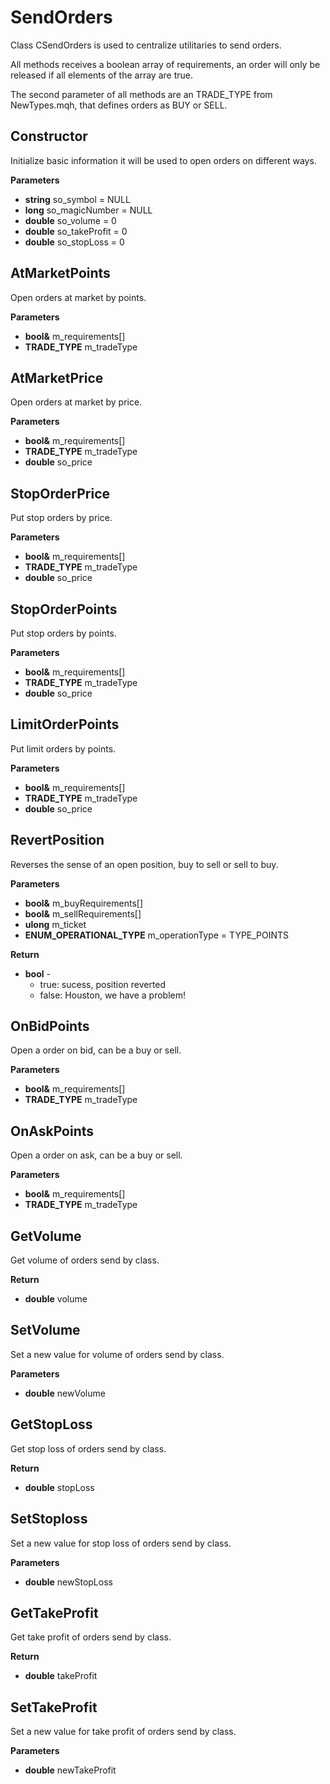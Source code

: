 # SendOrders

Class CSendOrders is used to centralize utilitaries to send orders.

All methods receives a boolean array of requirements, an order will only be released if all elements of the array are true.

The second parameter of all methods are an TRADE_TYPE from NewTypes.mqh, that defines orders as BUY or SELL.

## Constructor

Initialize basic information it will be used to open orders on different ways.

**Parameters**

- **string** so_symbol = NULL
- **long** so_magicNumber = NULL
- **double** so_volume = 0
- **double** so_takeProfit = 0
- **double** so_stopLoss = 0

## AtMarketPoints

Open orders at market by points.

**Parameters**

- **bool&** m_requirements[]
- **TRADE_TYPE** m_tradeType

## AtMarketPrice

Open orders at market by price.

**Parameters**

- **bool&** m_requirements[]
- **TRADE_TYPE** m_tradeType
- **double** so_price

## StopOrderPrice

Put stop orders by price.

**Parameters**

- **bool&** m_requirements[]
- **TRADE_TYPE** m_tradeType
- **double** so_price

## StopOrderPoints

Put stop orders by points.

**Parameters**

- **bool&** m_requirements[]
- **TRADE_TYPE** m_tradeType
- **double** so_price

## LimitOrderPoints

Put limit orders by points.

**Parameters**

- **bool&** m_requirements[]
- **TRADE_TYPE** m_tradeType
- **double** so_price

## RevertPosition

Reverses the sense of an open position, buy to sell or sell to buy.

**Parameters**

- **bool&** m_buyRequirements[]
- **bool&** m_sellRequirements[]
- **ulong** m_ticket
- **ENUM_OPERATIONAL_TYPE** m_operationType = TYPE_POINTS

**Return**

- **bool** -
  - true: sucess, position reverted
  - false: Houston, we have a problem!

## OnBidPoints

Open a order on bid, can be a buy or sell.

**Parameters**

- **bool&** m_requirements[]
- **TRADE_TYPE** m_tradeType

## OnAskPoints

Open a order on ask, can be a buy or sell.

**Parameters**

- **bool&** m_requirements[]
- **TRADE_TYPE** m_tradeType

## GetVolume

Get volume of orders send by class.

**Return**
- **double** volume

## SetVolume

Set a new value for volume of orders send by class.

**Parameters**
- **double** newVolume

## GetStopLoss

Get stop loss of orders send by class.

**Return**
- **double** stopLoss

## SetStoploss

Set a new value for stop loss of orders send by class.

**Parameters**
- **double** newStopLoss

## GetTakeProfit

Get take profit of orders send by class.

**Return**
- **double** takeProfit

## SetTakeProfit

Set a new value for take profit of orders send by class.

**Parameters**
- **double** newTakeProfit
